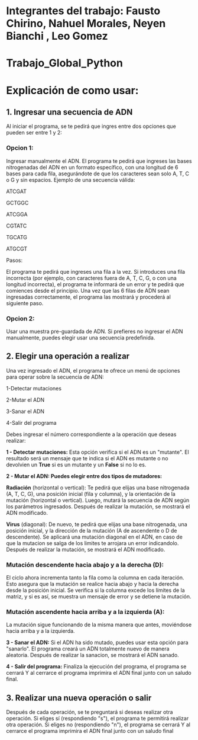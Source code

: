 # Integrantes del trabajo: Fausto Chirino, Nahuel Morales, Neyen Bianchi , Leo Gomez
# Trabajo_Global_Python

# Explicación de como usar:

## 1. Ingresar una secuencia de ADN
Al iniciar el programa, se te pedirá que ingres entre dos opciones que pueden ser entre 1 y 2:
### Opcion 1:
Ingresar manualmente el ADN. El programa te pedirá que ingreses las bases nitrogenadas del ADN en un formato específico, con una longitud de 6 bases para cada fila, asegurándote de que los caracteres sean solo A, T, C o G y sin espacios. Ejemplo de una secuencia válida:

ATCGAT

GCTGGC

ATCGGA

CGTATC

TGCATG

ATGCGT

Pasos:

El programa te pedirá que ingreses una fila a la vez.
Si introduces una fila incorrecta (por ejemplo, con caracteres fuera de A, T, C, G, o con una longitud incorrecta), el programa te informará de un error y te pedirá que comiences desde el principio.
Una vez que las 6 filas de ADN sean ingresadas correctamente, el programa las mostrará y procederá al siguiente paso.

### Opcion 2: 
Usar una muestra pre-guardada de ADN. Si prefieres no ingresar el ADN manualmente, puedes elegir usar una secuencia predefinida.

## 2. Elegir una operación a realizar
Una vez ingresado el ADN, el programa te ofrece un menú de opciones para operar sobre la secuencia de ADN:

1-Detectar mutaciones

2-Mutar el ADN

3-Sanar el ADN

4-Salir del programa

Debes ingresar el número correspondiente a la operación que deseas realizar:

**1 - Detectar mutaciones:** Esta opción verifica si el ADN es un "mutante". El resultado será un mensaje que te indica si el ADN es mutante o no devolvien un **True** si es un mutante y un **False** si no lo es.

**2 - Mutar el ADN: Puedes elegir entre dos tipos de mutadores:**

**Radiación** (horizontal o vertical): Te pedirá que elijas una base nitrogenada (A, T, C, G), una posición inicial (fila y columna), y la orientación de la mutación (horizontal o vertical). Luego, mutará la secuencia de ADN según los parámetros ingresados.
Después de realizar la mutación, se mostrará el ADN modificado.

**Virus** (diagonal): De nuevo, te pedirá que elijas una base nitrogenada, una posición inicial, y la dirección de la mutación (A de ascendente o D de descendente). Se aplicará una mutación diagonal en el ADN, en caso de que la mutacion se salga de los limites te arrojara un error indicandolo.
Después de realizar la mutación, se mostrará el ADN modificado.
### Mutación descendente hacia abajo y a la derecha (D):

El ciclo ahora incrementa tanto la fila como la columna en cada iteración. Esto asegura que la mutación se realice hacia abajo y hacia la derecha desde la posición inicial.
Se verifica si la columna excede los límites de la matriz, y si es así, se muestra un mensaje de error y se detiene la mutación.

### Mutación ascendente hacia arriba y a la izquierda (A):

La mutación sigue funcionando de la misma manera que antes, moviéndose hacia arriba y a la izquierda.

**3 - Sanar el ADN:** Si el ADN ha sido mutado, puedes usar esta opción para "sanarlo". El programa creará un ADN totalmente nuevo de manera aleatoria.
Después de realizar la sanacion, se mostrará el ADN sanado.

**4 - Salir del programa:** Finaliza la ejecución del programa, el programa se cerrará Y al cerrarce el programa imprimira el ADN final junto con un saludo final.

## 3. Realizar una nueva operación o salir
Después de cada operación, se te preguntará si deseas realizar otra operación. Si eliges sí (respondiendo "s"), el programa te permitirá realizar otra operación. Si eliges no (respondiendo "n"), el programa se cerrará Y al cerrarce el programa imprimira el ADN final junto con un saludo final

